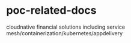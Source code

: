 # poc-related-docs
cloudnative financial solutions including service mesh/containerization/kubernetes/appdelivery 
